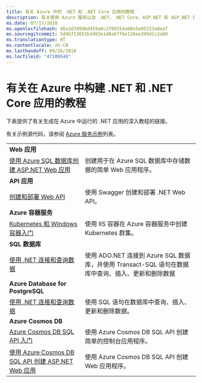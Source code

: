 ```yaml
---
title: 有关 Azure 中的 .NET 和 .NET Core 应用的教程
description: 有关使用 Azure 服务以及 .NET、.NET Core、ASP.NET 和 ASP.NET Core 生成 Web 和移动应用并在其中添加功能的教程。
ms.date: 07/17/2018
ms.openlocfilehash: 86e3d3499bd459a0c2f85554a00e5e05223a8eaf
ms.sourcegitcommit: 5d9b713653b3d03e1d0a67f6e126ee399d1c2a60
ms.translationtype: HT
ms.contentlocale: zh-CN
ms.lasthandoff: 09/26/2018
ms.locfileid: "47189540"
---
```

# <a name="tutorials-for-building-net-and-net-core-apps-in-azure"></a>有关在 Azure 中构建 .NET 和 .NET Core 应用的教程

下表提供了有关生成在 Azure 中运行的 .NET 应用的深入教程的链接。

有关示例源代码，请参阅 [Azure 服务示例](https://azure.microsoft.com/resources/samples/?platform=dotnet)列表。

| | |
|---|---|
| **Web 应用**||
| [使用 Azure SQL 数据库创建 ASP.NET Web 应用][1] | 创建用于在 Azure SQL 数据库中存储数据的简单 Web 应用程序。 |
| **API 应用**||
| [创建和部署 Web API][3] | 使用 Swagger 创建和部署 .NET Web API。 | 
| **Azure 容器服务** ||
| [Kubernetes 和 Windows 容器入门][4] | 使用 IIS 容器在 Azure 容器服务中创建 Kubernetes 群集。
| **SQL 数据库** ||
| [使用 .NET 连接和查询数据][5] | 使用 ADO.NET 连接到 Azure SQL 数据库，并使用 Transact-SQL 语句在数据库中查询、插入、更新和删除数据 | 
| **Azure Database for PostgreSQL** ||
| [使用 .NET 连接和查询数据][6] | 使用 SQL 语句在数据库中查询、插入、更新和删除数据。 |
| **Azure Cosmos DB** ||
| [Azure Cosmos DB SQL API 入门][7] | 使用 Azure Cosmos DB SQL API 创建简单的控制台应用程序。 |
| [使用 Azure Cosmos DB SQL API 创建 ASP.NET Web 应用][8] | 使用 Azure Cosmos DB SQL API 创建 Web 应用程序。 |

[1]: /azure/app-service-web/app-service-web-tutorial-dotnet-sqldatabase
[2]: /azure/cosmos-db/sql-api-dotnet-application
[3]: /azure/app-service-api/app-service-api-dotnet-get-started
[4]: /azure/container-service/container-service-kubernetes-windows-walkthrough
[5]: /azure/sql-database/sql-database-connect-query-dotnet
[6]: /azure/postgresql/connect-csharp
[7]: /azure/cosmos-db/sql-api-get-started
[8]: /azure/cosmos-db/sql-api-dotnet-application

